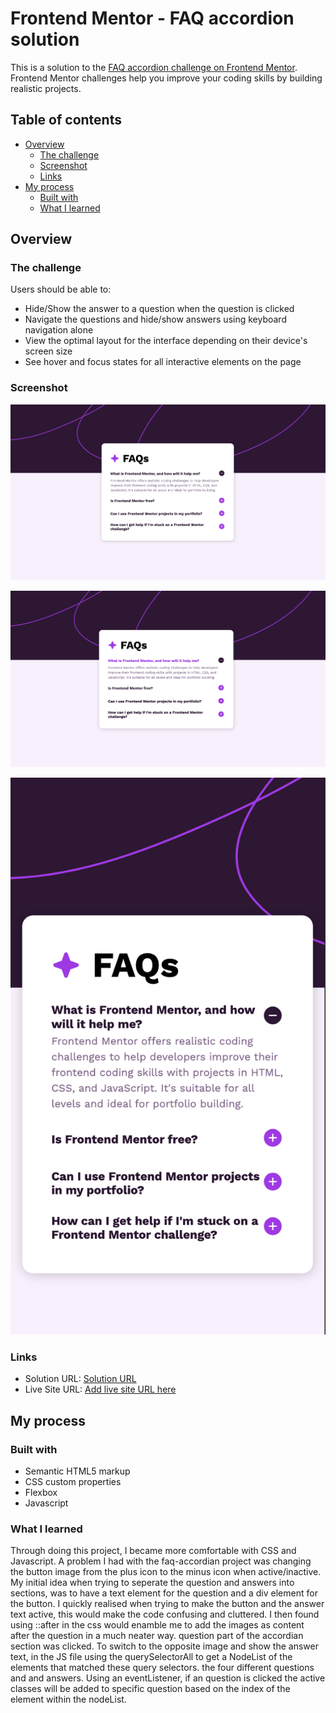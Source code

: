 # Frontend Mentor - FAQ accordion solution

This is a solution to the [FAQ accordion challenge on Frontend Mentor](https://www.frontendmentor.io/challenges/faq-accordion-wyfFdeBwBz). Frontend Mentor challenges help you improve your coding skills by building realistic projects. 

## Table of contents

- [Overview](#overview)
  - [The challenge](#the-challenge)
  - [Screenshot](#screenshot)
  - [Links](#links)
- [My process](#my-process)
  - [Built with](#built-with)
  - [What I learned](#what-i-learned)


## Overview

### The challenge

Users should be able to:

- Hide/Show the answer to a question when the question is clicked
- Navigate the questions and hide/show answers using keyboard navigation alone
- View the optimal layout for the interface depending on their device's screen size
- See hover and focus states for all interactive elements on the page

### Screenshot

![Faq Accordion Active](./screenshots/Faq-Accordian-Active.png)

![Faq Accordion Hover](./screenshots/Faq-accordian-hover.png)

![Faq Accordion Mobile Display](./screenshots/Mobile-Display.png)

### Links

- Solution URL: [Solution URL](https://github.com/Jack-OC/FAQ-Accordion)
- Live Site URL: [Add live site URL here](https://your-live-site-url.com)

## My process

### Built with

- Semantic HTML5 markup
- CSS custom properties
- Flexbox
- Javascript


### What I learned

Through doing this project, I became more comfortable with CSS and Javascript. A problem I had with the faq-accordian project was changing the button image from the plus icon to the minus icon when active/inactive. My initial idea when trying to seperate the question and answers into sections, was to have a text element for the question and a div element for the button. I quickly realised when trying to make the button and the answer text active, this would make the code confusing and cluttered. I then found using ::after in the css would enamble me to add the images as content after the question in a much neater way. question part of the accordian section was clicked. To switch to the opposite image and show the answer text, in the JS file using the querySelectorAll to get a NodeList of the elements that matched these query selectors. the four different questions and and answers. Using an eventListener, if an question is clicked the active classes will be added to specific question based on the index of the element within the nodeList.
